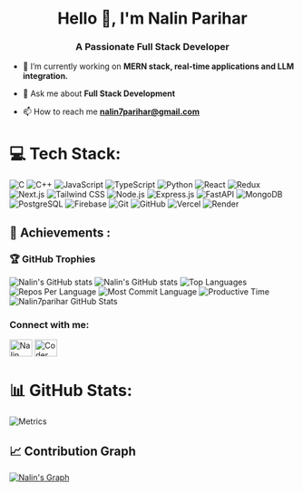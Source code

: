 <h1 align="center">Hello 👋, I'm Nalin Parihar</h1>
<h3 align="center">A Passionate Full Stack Developer</h3>

- 🔭 I’m currently working on **MERN stack, real-time applications and LLM integration.** 
  
- 💬 Ask me about **Full Stack Development**

- 📫 How to reach me **nalin7parihar@gmail.com**

# 💻 Tech Stack:
![C](https://img.shields.io/badge/C-A8B9CC?style=flat&logo=c&logoColor=white)
![C++](https://img.shields.io/badge/C++-%2300599C.svg?style=flat&logo=c%2B%2B&logoColor=white)
![JavaScript](https://img.shields.io/badge/JavaScript-%23F7DF1E.svg?style=flat&logo=javascript&logoColor=black)
![TypeScript](https://img.shields.io/badge/TypeScript-%23007ACC.svg?style=flat&logo=typescript&logoColor=white)
![Python](https://img.shields.io/badge/Python-3776AB?style=flat&logo=python&logoColor=white)
![React](https://img.shields.io/badge/React-20232A?style=flat&logo=react&logoColor=61DAFB)
![Redux](https://img.shields.io/badge/Redux-764ABC?style=flat&logo=redux&logoColor=white)
![Next.js](https://img.shields.io/badge/Next.js-000000?style=flat&logo=nextdotjs&logoColor=white)
![Tailwind CSS](https://img.shields.io/badge/Tailwind_CSS-38B2AC?style=flat&logo=tailwind-css&logoColor=white)
![Node.js](https://img.shields.io/badge/Node.js-339933?style=flat&logo=nodedotjs&logoColor=white)
![Express.js](https://img.shields.io/badge/Express.js-000000?style=flat&logo=express&logoColor=white)
![FastAPI](https://img.shields.io/badge/FastAPI-009688?style=flat&logo=fastapi&logoColor=white)
![MongoDB](https://img.shields.io/badge/MongoDB-47A248?style=flat&logo=mongodb&logoColor=white)
![PostgreSQL](https://img.shields.io/badge/PostgreSQL-316192?style=flat&logo=postgresql&logoColor=white)
![Firebase](https://img.shields.io/badge/Firebase-FFCA28?style=flat&logo=firebase&logoColor=black)
![Git](https://img.shields.io/badge/Git-F05032?style=flat&logo=git&logoColor=white)
![GitHub](https://img.shields.io/badge/GitHub-181717?style=flat&logo=github&logoColor=white)
![Vercel](https://img.shields.io/badge/Vercel-000000?style=flat&logo=vercel&logoColor=white)
![Render](https://img.shields.io/badge/Render-46E3B7?style=flat&logo=render&logoColor=white)


## 🏅 Achievements :
### 🏆 GitHub Trophies
![Nalin's GitHub stats](https://github-readme-streak-stats.herokuapp.com/?user=Nalin7parihar&theme=radical&hide_border=true)
![Nalin's GitHub stats](https://github-readme-stats.vercel.app/api?username=Nalin7parihar&theme=radical&hide_border=true&include_all_commits=false&count_private=true)
![Top Languages](https://github-readme-stats.vercel.app/api/top-langs/?username=Nalin7parihar&theme=radical&hide_border=true&include_all_commits=false&count_private=true&layout=compact)
![Repos Per Language](http://github-profile-summary-cards.vercel.app/api/cards/repos-per-language?username=Nalin7parihar&theme=radical)
![Most Commit Language](http://github-profile-summary-cards.vercel.app/api/cards/most-commit-language?username=Nalin7parihar&theme=radical)
![Productive Time](http://github-profile-summary-cards.vercel.app/api/cards/productive-time?username=Nalin7parihar&theme=radical&utcOffset=8)
<img src="https://github-readme-stats.vercel.app/api/top-langs/?username=Nalin7parihar&theme=radical&show_icons=true&hide_border=true&layout=compact" alt="Nalin7parihar GitHub Stats" />

<h3 align="left">Connect with me:</h3>
<p align="left">
<a href="https://www.linkedin.com/in/nalin-parihar-4905312b6/" target="blank"><img align="center" src="https://raw.githubusercontent.com/rahuldkjain/github-profile-readme-generator/master/src/images/icons/Social/linked-in-alt.svg" alt="Nalin Parihar" height="30" width="40" /></a>
<a href="https://leetcode.com/u/Coder_Sasuke/" target="blank"><img align="center" src="https://raw.githubusercontent.com/rahuldkjain/github-profile-readme-generator/master/src/images/icons/Social/leet-code.svg" alt="Coder_Sasuke" height="30" width="40" /></a>
</p>

# 📊 GitHub Stats:
![Metrics](https://github.com/Nalin7parihar/Nalin7parihar/blob/main/metrics.svg)

## 📈 Contribution Graph
[![Nalin's Graph](https://github-readme-activity-graph.vercel.app/graph?username=Nalin7parihar&theme=react-dark&area=true)](https://github.com/ashutosh00710/github-readme-activity-graph)
